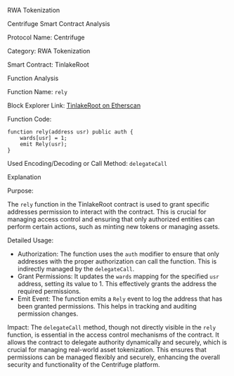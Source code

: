 RWA Tokenization

Centrifuge Smart Contract Analysis

Protocol Name: Centrifuge

Category: RWA Tokenization

Smart Contract: TinlakeRoot

Function Analysis

Function Name: `rely`

Block Explorer Link: [TinlakeRoot on Etherscan](https://etherscan.io/address/0xB2318E06a6cA27A0DaaCBEC86Fe4D0fB4DE4E556#code)

Function Code:
```solidity
function rely(address usr) public auth {
    wards[usr] = 1;
    emit Rely(usr);
}
```

Used Encoding/Decoding or Call Method: `delegateCall`

Explanation

Purpose:

The `rely` function in the TinlakeRoot contract is used to grant specific addresses permission to interact with the contract. This is crucial for managing access control and ensuring that only authorized entities can perform certain actions, such as minting new tokens or managing assets.

Detailed Usage:

- Authorization: The function uses the `auth` modifier to ensure that only addresses with the proper authorization can call the function. This is indirectly managed by the `delegateCall`.
- Grant Permissions: It updates the `wards` mapping for the specified `usr` address, setting its value to 1. This effectively grants the address the required permissions.
- Emit Event: The function emits a `Rely` event to log the address that has been granted permissions. This helps in tracking and auditing permission changes.

Impact:
The `delegateCall` method, though not directly visible in the `rely` function, is essential in the access control mechanisms of the contract. It allows the contract to delegate authority dynamically and securely, which is crucial for managing real-world asset tokenization. This ensures that permissions can be managed flexibly and securely, enhancing the overall security and functionality of the Centrifuge platform.
